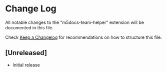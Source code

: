 # Change Log

All notable changes to the "m5docs-team-helper" extension will be documented in this file.

Check [Keep a Changelog](http://keepachangelog.com/) for recommendations on how to structure this file.

## [Unreleased]

- Initial release